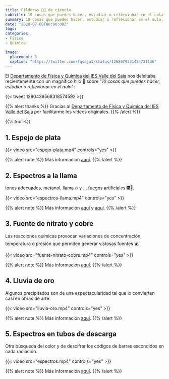 ```yaml
---
title: Píldoras 💊💊 de ciencia
subtitle: 10 cosas que puedes hacer, estudiar o reflexionar en el aula
summary: 10 cosas que puedes hacer, estudiar o reflexionar en el aula.
date: "2020-07-08T00:00:00Z"
tags:
categories:
- Física
- Química

image:
  placement: 3
  caption: "https://twitter.com/fqsaja1/status/1268079331424731136"
---
```


El [Departamento de Física y Química del IES Valle del Saja](http://www.fqsaja.com) nos deleitaba recientemente con un magnífico hilo 🧵 sobre "*10 cosas que puedes hacer, estudiar o reflexionar en el aula*":

{{< tweet 1280438568318574592 >}}

{{% alert thanks %}}
Gracias al [Departamento de Física y Química del IES Valle del Saja](http://www.fqsaja.com) por facilitarme los vídeos originales.
{{% /alert %}}

{{% toc %}}

## 1. Espejo de plata
{{< video src="espejo-plata.mp4" controls="yes" >}}

{{% alert note %}}
Más información [aquí](http://www.fqsaja.com/?portfolio_page=espejo-de-plata).
{{% /alert %}}

## 2. Espectros a la llama
Iones adecuados, metanol, llama 🔥 y ... fuegos artificiales 🎆🎇.

{{< video src="espectros-llama.mp4" controls="yes" >}}

{{% alert note %}}
Más información [aquí](http://www.fqsaja.com/?portfolio_page=espectros-atomicos-ii) y [aquí](https://www.usgs.gov/media/images/what-minerals-produce-colors-fireworks).
{{% /alert %}}

## 3. Fuente de nitrato y cobre
Las reacciones químicas provocan variaciones de concentración, temperatura o presión que permiten generar vistosas fuentes ⛲.

{{< video src="fuente-nitrato-cobre.mp4" controls="yes" >}}

{{% alert note %}}
Más información [aquí](http://www.fqsaja.com/?portfolio_page=nitrato-vs-cobre).
{{% /alert %}}

## 4. Lluvia de oro
Algunos precipitados son de una espectacularidad tal que lo convierten casi en obras de arte.

{{< video src="lluvia-oro.mp4" controls="yes" >}}

{{% alert note %}}
Más información [aquí](http://www.fqsaja.com/?portfolio_page=lluvia-de-oro).
{{% /alert %}}

## 5. Espectros en tubos de descarga
Otra búsqueda del color y de descifrar los códigos de barras escondidos en cada radiación.

{{< video src="espectros.mp4" controls="yes" >}}

{{% alert note %}}
Más información [aquí](http://www.fqsaja.com/?portfolio_page=espectros-atomicos-i).
{{% /alert %}}